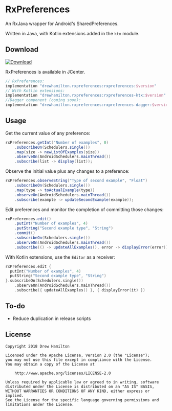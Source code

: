 # RxPreferences
An RxJava wrapper for Android's SharedPreferences.

Written in Java, with Kotlin extensions added in the `ktx` module.

## Download
[ ![Download](https://api.bintray.com/packages/drewhamilton/RxPreferences/RxPreferences/images/download.svg) ](https://bintray.com/drewhamilton/RxPreferences)

RxPreferences is available in JCenter.

```groovy
// RxPreferences:
implementation "drewhamilton.rxpreferences:rxpreferences:$version"
// With Kotlin extensions:
implementation "drewhamilton.rxpreferences:rxpreferences-ktx:$version"
//Dagger component (coming soon):
implementation "drewhamilton.rxpreferences:rxpreferences-dagger:$version"
```

## Usage
Get the current value of any preference:
```java
rxPreferences.getInt("Number of examples", 0)
    .subscribeOn(Schedulers.single())
    .map(size -> newListOfExamples(size))
    .observeOn(AndroidSchedulers.mainThread())
    .subscribe(list -> display(list));
```

Observe the initial value plus any changes to a preference:
```java
rxPreferences.observeString("Type of second example", "Float")
    .subscribeOn(Schedulers.single())
    .map(type -> toActualExample(type))
    .observeOn(AndroidSchedulers.mainThread())
    .subscribe(example -> updateSecondExample(example));
```

Edit preferences and monitor the completion of committing those changes:
```java
rxPreferences.edit()
    .putInt("Number of examples", 4)
    .putString("Second example type", "String")
    .commit()
    .subscribeOn(Schedulers.single())
    .observeOn(AndroidSchedulers.mainThread())
    .subscribe(() -> updateAllExamples(), error -> displayError(error));
```

With Kotlin extensions, use the `Editor` as a receiver:
```kotlin
rxPreferences.edit {
  putInt("Number of examples", 4)
  putString("Second example type", "String")
}.subscribeOn(Schedulers.single())
    .observeOn(AndroidSchedulers.mainThread())
    .subscribe({ updateAllExamples() }, { displayError(it) })
```

## To-do
* Reduce duplication in release scripts

## License
```
Copyright 2018 Drew Hamilton

Licensed under the Apache License, Version 2.0 (the "License");
you may not use this file except in compliance with the License.
You may obtain a copy of the License at

    http://www.apache.org/licenses/LICENSE-2.0

Unless required by applicable law or agreed to in writing, software
distributed under the License is distributed on an "AS IS" BASIS,
WITHOUT WARRANTIES OR CONDITIONS OF ANY KIND, either express or implied.
See the License for the specific language governing permissions and
limitations under the License.
```
